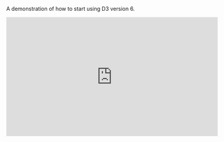 A demonstration of how to start using D3 version 6.

<iframe width="560" height="315" src="https://www.youtube.com/embed/Ia_DwVMXwgk" frameborder="0" allow="accelerometer; autoplay; encrypted-media; gyroscope; picture-in-picture" allowfullscreen></iframe>